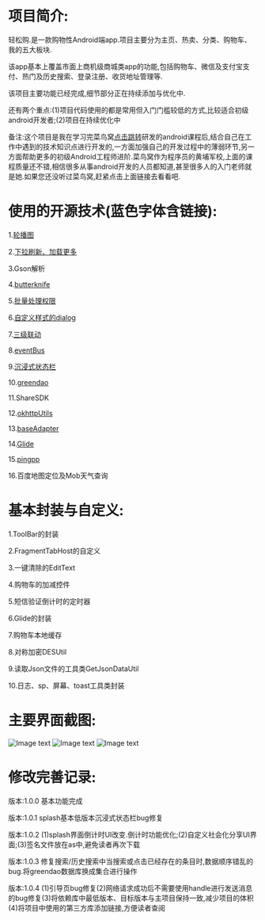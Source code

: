 项目简介:
====

轻松购.是一款购物性Android端app.项目主要分为主页、热卖、分类、购物车、我的五大板块.

该app基本上覆盖市面上商机级商城类app的功能,包括购物车、微信及支付宝支付、热门及历史搜索、登录注册、收货地址管理等.

该项目主要功能已经完成,细节部分正在持续添加与优化中.

还有两个重点:(1)项目代码使用的都是常用但入门门槛较低的方式,比较适合初级android开发者;(2)项目在持续优化中

备注:这个项目是我在学习完菜鸟窝[点击跳转](https://www.cniao5.com/)研发的android课程后,结合自己在工作中遇到的技术知识点进行开发的,一方面加强自己的开发过程中的薄弱环节,另一方面帮助更多的初级Android工程师进阶.菜鸟窝作为程序员的黄埔军校,上面的课程质量还不错,相信很多从事android开发的人员都知道,甚至很多人的入门老师就是她.如果您还没听过菜鸟窝,赶紧点击上面链接去看看吧.


使用的开源技术(蓝色字体含链接):
====

1.[轮播图](https://github.com/youth5201314/banner)

2.[下拉刷新、加载更多](https://github.com/android-cjj/Android-MaterialRefreshLayout)

3.Gson解析

4.[butterknife](https://github.com/JakeWharton/butterknife)

5.[批量处理权限](https://github.com/mylhyl/AndroidAcp)

6.[自定义样式的dialog](https://github.com/d-max/spots-dialog)

7.[三级联动](https://github.com/Bigkoo/Android-PickerView)

8.[eventBus](https://github.com/greenrobot/EventBus)

9.[沉浸式状态栏](https://github.com/jgilfelt/SystemBarTint)

10.[greendao](https://github.com/greenrobot/greenDAO)

11.ShareSDK

12.[okhttpUtils](https://github.com/hongyangAndroid/okhttputils)

13.[baseAdapter](https://github.com/hongyangAndroid/baseAdapter)

14.[Glide](https://github.com/bumptech/glide)

15.[pingpp](https://github.com/PingPlusPlus/pingpp-android)

16.百度地图定位及Mob天气查询


基本封装与自定义:
====

1.ToolBar的封装

2.FragmentTabHost的自定义

3.一键清除的EditText

4.购物车的加减控件

5.短信验证倒计时的定时器

6.Glide的封装

7.购物车本地缓存

8.对称加密DESUtil

9.读取Json文件的工具类GetJsonDataUtil

10.日志、sp、屏幕、toast工具类封装

主要界面截图:
====
![Image text](https://github.com/gaolh89/cniao5/blob/master/screenshots/pic11.png)
![Image text](https://github.com/gaolh89/cniao5/blob/master/screenshots/pic12.png)
![Image text](https://github.com/gaolh89/cniao5/blob/master/screenshots/pic13.png)

修改完善记录:
====
版本:1.0.0  基本功能完成

版本:1.0.1  splash基本低版本沉浸式状态栏bug修复

版本:1.0.2  (1)splash界面倒计时UI改变.倒计时功能优化;(2)自定义社会化分享UI界面;(3)签名文件放在as中,避免读者再次下载

版本:1.0.3  修复搜索/历史搜索中当搜索或点击已经存在的条目时,数据顺序错乱的bug.将greendao数据库换成集合进行操作

版本:1.0.4  (1)引导页bug修复(2)网络请求成功后不需要使用handle进行发送消息的bug修复(3)将依赖库中最低版本、目标版本与主项目保持一致,减少项目的体积(4)将项目中使用的第三方库添加链接,方便读者查阅





